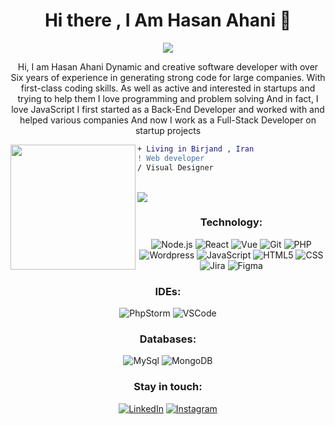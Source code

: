 <h1 align="center">Hi there , I Am Hasan Ahani 👋</h1>
<p align="center">
  <img src="https://github-readme-stats.vercel.app/api?username=hasan-ahani&show_icons=true&theme=dark"/> 
</p>

<p align="center">
Hi, I am Hasan Ahani
Dynamic and creative software developer with over Six years of experience in generating strong code for large companies. With first-class coding skills. As well as active and interested in startups and trying to help them
I love programming and problem solving
And in fact, I love JavaScript
I first started as a Back-End Developer and worked with and helped various companies
And now I work as a Full-Stack Developer on startup projects
 </p>
 
 <img align="left" height="200" src="https://media3.giphy.com/media/qgQUggAC3Pfv687qPC/giphy.gif"/>

```diff
+ Living in Birjand , Iran
! Web developer
/ Visual Designer
```
<br>
<img src="https://komarev.com/ghpvc/?username=hasan-ahani&color=green">
<br>


<div align="center">
  
  ### Technology:
![Node.js](https://img.shields.io/badge/-Node-000?&logo=node.js)
![React](https://img.shields.io/badge/-React-000?&logo=React)
![Vue](https://img.shields.io/badge/-Vue-000?&logo=Vuedotjs)
![Git](https://img.shields.io/badge/-Git-000?&logo=git&logoColor=F05032)
![PHP](https://img.shields.io/badge/-Php-000?&logo=Php&logoColor=7377ad)
![Wordpress](https://img.shields.io/badge/-Wordpress-000?&logo=Wordpress&logoColor=207195)
![JavaScript](https://img.shields.io/badge/-JavaScript-000?&logo=JavaScript&logoColor=ddc508)
![HTML5](https://img.shields.io/badge/-HTML5-000?&logo=html5&logoColor=E34F26)
![CSS](https://img.shields.io/badge/-CSS-000?&logo=css3&logoColor=1572B6)
![Jira](https://img.shields.io/badge/-Jira-000?&logo=jirasoftware&logoColor=0052CC)
![Figma](https://img.shields.io/badge/-Figma-000?&logo=Figma&logoColor=ea4c1d)

### IDEs:
![PhpStorm](https://img.shields.io/badge/-PhpStorm-000?&logo=PhpStorm&logoColor=179EDC)
![VSCode](https://img.shields.io/badge/-VSCode-000?&logo=Visual%20Studio%20Code&logoColor=007ACC)

### Databases:
![MySql](https://img.shields.io/badge/-MySql-000?&logo=MySQL&logoColor=4479A1)
![MongoDB](https://img.shields.io/badge/-MongoDB-000?&logo=mongodb&logoColor=47A248)

### Stay in touch:
[![LinkedIn](https://img.shields.io/badge/-LinkedIn-000?&logo=LinkedIn&logoColor=0077B5)](https://linkedin.com/in/hasan-ahani)
[![Instagram](https://img.shields.io/badge/-Instagram-000?&logo=instagram&logoColor=white)](https://instagram.com/hasan-ahani)
  
  
